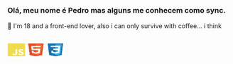 ## 

<h3>Olá, meu nome é Pedro mas alguns me conhecem como sync.</h3>
<p>
  🧔 I'm 18 and a front-end lover, also i can only survive with coffee... i think<br/>
</p>

<div style="display: inline_block"><br>
  <img align="center" alt="sync_js" height="30" width="40" src="https://raw.githubusercontent.com/devicons/devicon/master/icons/javascript/javascript-plain.svg">
  <img align="center" alt="sync_html" height="30" width="40" src="https://raw.githubusercontent.com/devicons/devicon/master/icons/html5/html5-original.svg">
  <img align="center" alt="sync_css" height="30" width="40" src="https://raw.githubusercontent.com/devicons/devicon/master/icons/css3/css3-original.svg">
</div>
  
##
 
